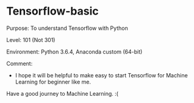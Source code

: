 # Tensorflow-basic

Purpose: To understand Tensorflow with Python

Level: 101 (Not 301)

Environment: Python 3.6.4, Anaconda custom (64-bit)

Comment:
- I hope it will be helpful to make easy to start Tensorflow for Machine Learning for beginner like me.


Have a good journey to Machine Learning. :(

